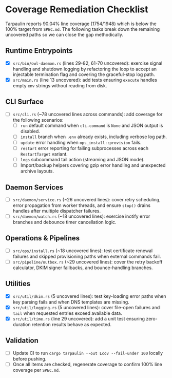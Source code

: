 # Coverage Remediation Checklist

Tarpaulin reports 90.04% line coverage (1754/1948) which is below the 100% target from `SPEC.md`. The following tasks break down the remaining uncovered paths so we can close the gap methodically.

## Runtime Entrypoints

- [x] `src/bin/owl-daemon.rs` (lines 29-82, 61-70 uncovered): exercise signal handling and shutdown logging by refactoring the loop to accept an injectable termination flag and covering the graceful-stop log path.
- [x] `src/main.rs` (line 13 uncovered): add tests ensuring `execute` handles empty `env` strings without reading from disk.

## CLI Surface

- [ ] `src/cli.rs` (~78 uncovered lines across commands): add coverage for the following scenarios:
  - [ ] `run` default command when `cli.command` is `None` and JSON output is disabled.
  - [ ] `install` branch when `.env` already exists, including verbose log path.
  - [ ] `update` error handling when `ops_install::provision` fails.
  - [ ] `restart` error reporting for failing subprocesses across each `RestartTarget` variant.
  - [ ] `logs` subcommand tail action (streaming and JSON mode).
  - [ ] Import/backup helpers covering gzip error handling and unexpected archive layouts.

## Daemon Services

- [ ] `src/daemon/service.rs` (~26 uncovered lines): cover retry scheduling, error propagation from worker threads, and ensure `stop()` drains handles after multiple dispatcher failures.
- [ ] `src/daemon/watch.rs` (~18 uncovered lines): exercise inotify error branches and debounce timer cancellation logic.

## Operations & Pipelines

- [ ] `src/ops/install.rs` (~18 uncovered lines): test certificate renewal failures and skipped provisioning paths when external commands fail.
- [ ] `src/pipeline/outbox.rs` (~29 uncovered lines): cover the retry backoff calculator, DKIM signer fallbacks, and bounce-handling branches.

## Utilities

- [x] `src/util/dkim.rs` (5 uncovered lines): test key-loading error paths when key parsing fails and when DNS templates are missing.
- [x] `src/util/logging.rs` (5 uncovered lines): cover file-open failures and `tail` when requested entries exceed available data.
- [x] `src/util/time.rs` (line 29 uncovered): add a unit test ensuring zero-duration retention results behave as expected.

## Validation

- [ ] Update CI to run `cargo tarpaulin --out Lcov --fail-under 100` locally before pushing.
- [ ] Once all items are checked, regenerate coverage to confirm 100% line coverage per `SPEC.md`.
